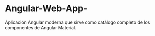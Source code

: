 # Angular-Web-App-
Aplicación Angular moderna que sirve como catálogo completo de los componentes de Angular Material.
